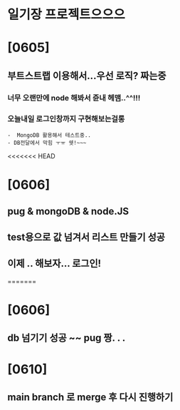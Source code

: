 # 일기장 프로젝트으으으 


# [0605]
  ## 부트스트랩 이용해서...우선 로직? 짜는중 
  ### 너무 오랜만에 node 해봐서 쥰내 헤맴..^^!!!
  ### 오늘내일 로그인창까지 구현해보는걸롱

    -  MongoDB 활용해서 테스트중..
    - DB전달에서 막힘 ㅜㅠ 쉣!~~~
<<<<<<< HEAD

# [0606] 
  ## pug & mongoDB & node.JS
  ## test용으로 값 넘겨서 리스트 만들기 성공
  ## 이제 .. 해보자... 로그인!
=======
    
# [0606]
  ## db 넘기기 성공 ~~ pug 짱. . .

# [0610] 
  ## main branch 로 merge 후 다시 진행하기 
